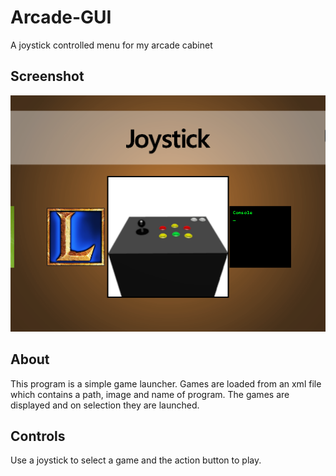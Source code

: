 # Arcade-GUI
A joystick controlled menu for my arcade cabinet

## Screenshot
![Isn't it pretty?](https://raw.githubusercontent.com/danwardvs/Arcade-GUI/master/screenshot.png)

## About
This program is a simple game launcher. Games are loaded from an xml file which contains a path, image and name of program. The games are displayed and on selection they are launched.

## Controls
Use a joystick to select a game and the action button to play.
